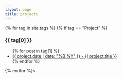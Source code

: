 ```yaml
---
layout: page
title: projects
---
```

<!-- 
{% for tag in site.tags %}
  <h3>{{ tag[0] }}</h3>
  <ul>
    {% for post in tag[1] %}
      <li><a href="{{ post.url }}">{{ post.date | date: "%B %Y" }} - {{ post.title }}</a></li>
    {% endfor %}
  </ul>
{% endfor %} -->

{% for tag in site.tags %}
  {% if tag == "Project" %}
    <h3>{{ tag[0] }}</h3>
    <ul>
      {% for post in tag[1] %}
        <li><a href="{{ project.url }}">{{ project.date | date: "%B %Y" }} - {{ project.title }}</a></li>
      {% endfor %}
    </ul>
{% endfor %}s
